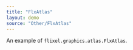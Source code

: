 ```yaml
---
title: "FlxAtlas"
layout: demo
source: "Other/FlxAtlas"
---
```


An example of `flixel.graphics.atlas.FlxAtlas`.
